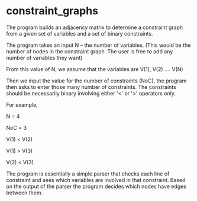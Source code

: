 # constraint_graphs

The program builds an adjacency matrix to determine a constraint graph from a given set of variables and a set of binary constraints.  

The program takes an input N – the number of variables. (This would be the number of nodes in the constraint graph .The user is free to add any number of variables they want) 

From this value of N, we assume that the variables are V(1), V(2) .... V(N) 

Then we input the value for the number of constraints (NoC), the program then asks to enter those many number of constraints. The constraints should be necessarily binary involving either '<' or '>' operators only.

For example, 

N = 4 

NoC = 3 

V(1) < V(2) 

V(1) > V(3) 

V(2) < V(3) 

The program is essentially a simple parser that checks each line of constraint and sees which variables are involved in that constraint. Based on the output of the parser the program decides which nodes have edges between them. 
